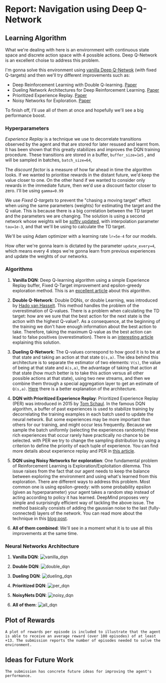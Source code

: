 # Report: Navigation using Deep Q-Network

## Learning Algorithm
What we're dealing with here is an envirornment with continuous state space and discrete action space with 4 possible actions. Deep Q-Network is an excellent choise to address this problem.

I'm gonna solve this environment using [vanilla Deep Q-Netwok](http://www.readcube.com/articles/10.1038/nature14236) (with fixed Q-targets) and then we'll try different improvements such as:

- Deep Reinforcement Learning with Double Q-learning. [Paper](https://arxiv.org/abs/1509.06461)
- Dueling Network Architectures for Deep Reinforcement Learning. [Paper](https://arxiv.org/abs/1511.06581)
- Prioritized Experience Replay. [Paper](https://arxiv.org/abs/1511.05952)
- Noisy Networks for Exploration. [Paper](https://arxiv.org/abs/1706.10295)

To finish off, I'll use all of them at once and hopefully we'll see a big performance boost.

### Hyperparameters
_Experience Replay_ is a technique we use to decorrelate transitions observed by the agent and that are stored for later resused and learnt from. It has been shown that this greatly stabilizes and improves the DQN training procedure. These transitions are stored in a buffer, ```buffer_size=1e5``` , and will be sampled in batches, ```batch_size=64```, 

The _discount factor_ is a measure of how far ahead in time the algorithm looks. If we wanted to prioritise rewards in the distant future, we'd keep the value closer to one. On the other hand if we wanted to consider only rewards in the immediate future, then we'd use a discount factor closer to zero. I'll be using ```gamma=0.99```

We use _Fixed Q-targets_ to prevent the "chasing a moving target" effect when using the same parameters (weights) for estimating the target and the Q value. This is because there is a big correlation between the TD target and the parameters we are changing. The solution is using a second network whose weights will be [softly updated](https://github.com/jscriptcoder/Navigation-Deep-Q-Network/blob/master/agent/agent.py#L228), with interpolation parameter ```tau=1e-3```, and that we'll be using to calculate the TD target.

We'll be using Adam optimizer with a learning rate ```lr=5e-4``` for our models. 

How ofter we're gonna learn is dictated by the parameter ```update_every=4```, which means every 4 steps we're gonna learn from previous experiences and update the weights of our networks.

### Algorithms
1. **Vanilla DQN**:
Deep Q-learning algorithm using a simple Experience Replay buffer, Fixed Q-Target improvement and epsilon-greedy exploration method. This is an [excellent article](https://medium.com/@jonathan_hui/rl-dqn-deep-q-network-e207751f7ae4) about this algorithm.

2. **Double Q-Network**:
Double DQNs, or double Learning, was introduced by [Hado van Hasselt](https://papers.nips.cc/paper/3964-double-q-learning). This method handles the problem of the overestimation of Q-values. There is a problem when calculating the TD target: how are we sure that the best action for the next state is the action with the highest Q-value?. As a consequence, at the beginning of the training we don't have enough information about the best action to take. Therefore, taking the maximum Q-value as the best action can lead to false positives (overestimation). There is an [interesting article](https://towardsdatascience.com/double-deep-q-networks-905dd8325412) explaining this solution.

3. **Dueling Q-Network**:
The Q-values correspond to how good it is to be at that state and taking an action at that state ```Q(s,a)```. The idea behind this architecture is to separate the estimator of two elements: ```V(s)```, the value of being at that state and ```A(s,a)```, the advantage of taking that action at that state (how much better is to take this action versus all other possible actions at that state), using two new streams, and then we combine them through a special aggregation layer to get an estimate of ```Q(s,a)```. [Here](https://medium.com/@awjuliani/simple-reinforcement-learning-with-tensorflow-part-4-deep-q-networks-and-beyond-8438a3e2b8df#af34) there is a better explanation of the architecture.

4. **DQN with Prioritized Experience Replay**:
Prioritized Experience Replay (PER) was introduced in 2015 by [Tom Schaul](https://arxiv.org/search/?searchtype=author&query=Schaul%2C+T). In the famous DQN algorithm, a buffer of past experiences is used to stabilize training by decorrelating the training examples in each batch used to update the neural network. But some experiences may be more important than others for our training, and might occur less frequently. Because we sample the batch uniformly (selecting the experiences randomly) these rich experiences that occur rarely have practically no chance to be selected. with PER we try to change the sampling distribution by using a criterion to define the priority of each tuple of experience. You can find more details about experience replay and PER in [this article](https://medium.com/@badamivikas/deeper-intuition-on-prioritized-experience-replay-33fcc55de44e).

5. **DQN using Noisy Networks for exploration**:
One fundamental problem of Reinforcement Learning is Exploration/Exploitation dilemma. This issue raises from the fact that our agent needs to keep the balance between exploring the environment and using what's learned from this exploration. There are different ways to address this problem. Most common one is using epsilon-greedy: with some probability epsilon (given as hyperparameter) your agent takes a random step instead of acting according to policy it has learned. DeepMind proposes very simple and surprisingly efficient way of tackling the above issue. The method basically consists of adding the gaussian noise to the last (fully-connected) layers of the network. You can read more about the technique in this [blog post](https://medium.com/@shmuma/summary-noisy-networks-for-exploration-c8ba6e2759c7).

6. **All of them combined**:
We'll see in a moment what it is to use all this improvements at the same time.

### Neural Networks Architecture
[vanilla_dqn]: ../images/vanilla_dqn_agent.png "Vanilla DQN Agent"
[double_dqn]: ../images/double_dqn_agent.png "Double DQN Agent"
[dueling_dqn]: ../images/dueling_dqn_agent.png "Dueling DQN Agent"
[per_dqn]: ../images/per_dqn_agent.png "DQN Agent using PER"
[noisy_dqn]: ../images/noisy_dqn_agent.png "DQN Agent using NoisyNets"
[all_dqn]: ../images/all_dqn_agent.png "DQN Agent using combined solutions"
1. **Vanilla DQN**:
![vanilla_dqn]

2. **Double DQN**:
![double_dqn]

3. **Dueling DQN**:
![dueling_dqn]

4. **Prioritized DQN**:
![per_dqn]

5. **NoisyNets DQN**:
![noisy_dqn]

6. **All of them**:
![all_dqn]

## Plot of Rewards
```
A plot of rewards per episode is included to illustrate that the agent is able to receive an average reward (over 100 episodes) of at least +13. The submission reports the number of episodes needed to solve the environment.
```

## Ideas for Future Work
```
The submission has concrete future ideas for improving the agent's performance.
```

